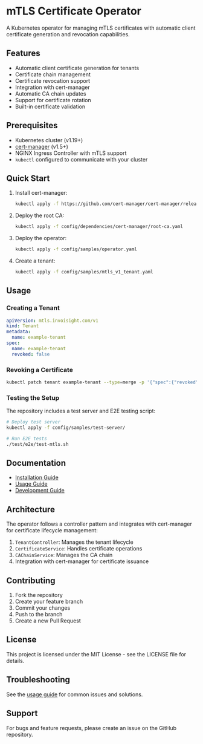 # mTLS Certificate Operator

A Kubernetes operator for managing mTLS certificates with automatic client certificate generation and revocation capabilities.

## Features

- Automatic client certificate generation for tenants
- Certificate chain management
- Certificate revocation support
- Integration with cert-manager
- Automatic CA chain updates
- Support for certificate rotation
- Built-in certificate validation

## Prerequisites

- Kubernetes cluster (v1.19+)
- [cert-manager](https://cert-manager.io/docs/installation/) (v1.5+)
- NGINX Ingress Controller with mTLS support
- `kubectl` configured to communicate with your cluster

## Quick Start

1. Install cert-manager:
   ```bash
   kubectl apply -f https://github.com/cert-manager/cert-manager/releases/download/v1.5.0/cert-manager.yaml
   ```

2. Deploy the root CA:
   ```bash
   kubectl apply -f config/dependencies/cert-manager/root-ca.yaml
   ```

3. Deploy the operator:
   ```bash
   kubectl apply -f config/samples/operator.yaml
   ```

4. Create a tenant:
   ```bash
   kubectl apply -f config/samples/mtls_v1_tenant.yaml
   ```

## Usage

### Creating a Tenant

```yaml
apiVersion: mtls.invoisight.com/v1
kind: Tenant
metadata:
  name: example-tenant
spec:
  name: example-tenant
  revoked: false
```

### Revoking a Certificate

```bash
kubectl patch tenant example-tenant --type=merge -p '{"spec":{"revoked":true}}'
```

### Testing the Setup

The repository includes a test server and E2E testing script:

```bash
# Deploy test server
kubectl apply -f config/samples/test-server/

# Run E2E tests
./test/e2e/test-mtls.sh
```

## Documentation

- [Installation Guide](docs/installation.md)
- [Usage Guide](docs/usage.md)
- [Development Guide](docs/development.md)

## Architecture

The operator follows a controller pattern and integrates with cert-manager for certificate lifecycle management:

1. `TenantController`: Manages the tenant lifecycle
2. `CertificateService`: Handles certificate operations
3. `CAChainService`: Manages the CA chain
4. Integration with cert-manager for certificate issuance

## Contributing

1. Fork the repository
2. Create your feature branch
3. Commit your changes
4. Push to the branch
5. Create a new Pull Request

## License

This project is licensed under the MIT License - see the LICENSE file for details.

## Troubleshooting

See the [usage guide](docs/usage.md) for common issues and solutions.

## Support

For bugs and feature requests, please create an issue on the GitHub repository.